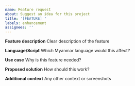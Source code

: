 ```yaml
---
name: Feature request
about: Suggest an idea for this project
title: '[FEATURE] '
labels: enhancement
assignees: ''
---
```


**Feature description**
Clear description of the feature

**Language/Script**
Which Myanmar language would this affect?

**Use case**
Why is this feature needed?

**Proposed solution**
How should this work?

**Additional context**
Any other context or screenshots

